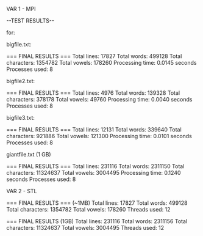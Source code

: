 VAR 1 - MPI

--TEST RESULTS--

for:

bigfile.txt:

=== FINAL RESULTS ===
Total lines: 17827
Total words: 499128
Total characters: 1354782
Total vowels: 178260
Processing time: 0.0145 seconds
Processes used: 8

bigfile2.txt:

=== FINAL RESULTS ===
Total lines: 4976
Total words: 139328
Total characters: 378178
Total vowels: 49760
Processing time: 0.0040 seconds
Processes used: 8

bigfile3.txt:


=== FINAL RESULTS ===
Total lines: 12131
Total words: 339640
Total characters: 921886
Total vowels: 121300
Processing time: 0.0101 seconds
Processes used: 8

giantfile.txt (1 GB)


=== FINAL RESULTS ===
Total lines: 231116
Total words: 2311150
Total characters: 11324637
Total vowels: 3004495
Processing time: 0.1240 seconds
Processes used: 8


VAR 2 - STL

=== FINAL RESULTS === (~1MB)
Total lines: 17827
Total words: 499128
Total characters: 1354782
Total vowels: 178260
Threads used: 12

=== FINAL RESULTS (1GB)
Total lines: 231116
Total words: 2311156
Total characters: 11324637
Total vowels: 3004495
Threads used: 12
